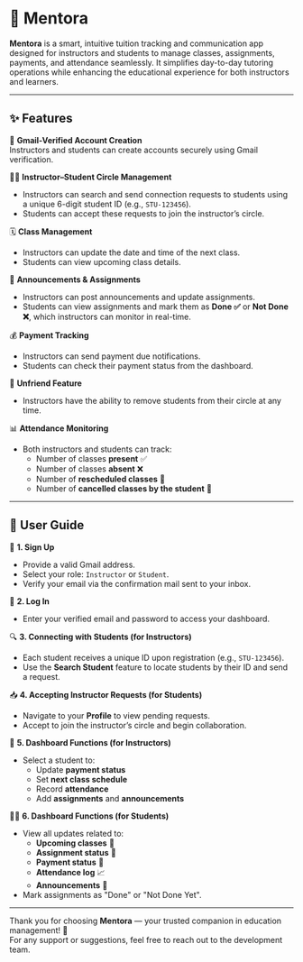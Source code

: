 # 📘 Mentora

**Mentora** is a smart, intuitive tuition tracking and communication app designed for instructors and students to manage classes, assignments, payments, and attendance seamlessly. It simplifies day-to-day tutoring operations while enhancing the educational experience for both instructors and learners.

---

## ✨ Features

🔐 **Gmail-Verified Account Creation**  
Instructors and students can create accounts securely using Gmail verification.

👨‍🏫 **Instructor–Student Circle Management**  
- Instructors can search and send connection requests to students using a unique 6-digit student ID (e.g., `STU-123456`).  
- Students can accept these requests to join the instructor’s circle.

🗓️ **Class Management**  
- Instructors can update the date and time of the next class.  
- Students can view upcoming class details.

📢 **Announcements & Assignments**  
- Instructors can post announcements and update assignments.  
- Students can view assignments and mark them as **Done ✅** or **Not Done ❌**, which instructors can monitor in real-time.

💰 **Payment Tracking**  
- Instructors can send payment due notifications.  
- Students can check their payment status from the dashboard.

👥 **Unfriend Feature**  
- Instructors have the ability to remove students from their circle at any time.

📊 **Attendance Monitoring**  
- Both instructors and students can track:  
  - Number of classes **present** ✅  
  - Number of classes **absent** ❌  
  - Number of **rescheduled classes** 🔄  
  - Number of **cancelled classes by the student** 🚫

---

## 🧭 User Guide

📌 **1. Sign Up**  
- Provide a valid Gmail address.  
- Select your role: `Instructor` or `Student`.  
- Verify your email via the confirmation mail sent to your inbox.

🔐 **2. Log In**  
- Enter your verified email and password to access your dashboard.

🔍 **3. Connecting with Students (for Instructors)**  
- Each student receives a unique ID upon registration (e.g., `STU-123456`).  
- Use the **Search Student** feature to locate students by their ID and send a request.

📥 **4. Accepting Instructor Requests (for Students)**  
- Navigate to your **Profile** to view pending requests.  
- Accept to join the instructor’s circle and begin collaboration.

📂 **5. Dashboard Functions (for Instructors)**  
- Select a student to:  
  - Update **payment status**  
  - Set **next class schedule**  
  - Record **attendance**  
  - Add **assignments** and **announcements**

👨‍🎓 **6. Dashboard Functions (for Students)**  
- View all updates related to:  
  - **Upcoming classes** 📅  
  - **Assignment status** 📝  
  - **Payment status** 💸  
  - **Attendance log** 📈  
  - **Announcements** 📣  
- Mark assignments as "Done" or "Not Done Yet".

---

Thank you for choosing **Mentora** — your trusted companion in education management! 🚀  
For any support or suggestions, feel free to reach out to the development team.
